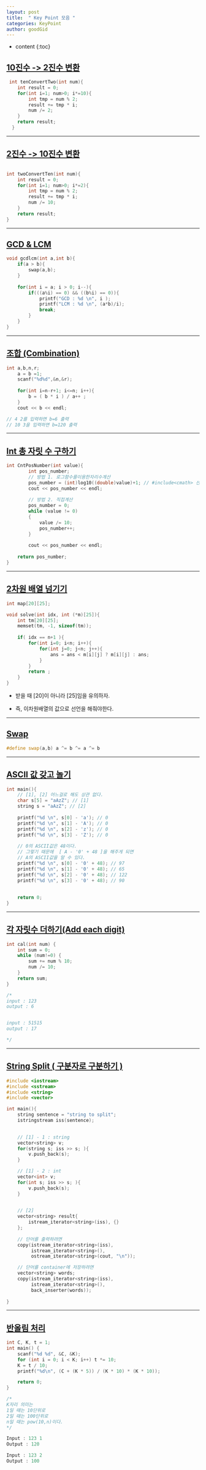```yaml
---
layout: post
title:  " Key Point 모음 "
categories: KeyPoint
author: goodGid
---
```

* content
{:toc}

## [10진수 -> 2진수 변환]({{site.url}}/Change-JinBub/#10진수---2진수-변환)

``` cpp
 int tenConvertTwo(int num){
    int result = 0;
    for(int i=1; num>0; i*=10){
        int tmp = num % 2;
        result += tmp * i;
        num /= 2;
    }
    return result;
  }

```






---

## [2진수 -> 10진수 변환]({{site.url}}/Change-JinBub/#2진수---10진수-변환)

``` cpp

int twoConvertTen(int num){
    int result = 0;
    for(int i=1; num>0; i*=2){
        int tmp = num % 2;
        result += tmp * i;
        num /= 10;
    }
    return result;
}
```


---

## [GCD & LCM]({{stie.url}}/Gcd-Lcm/#3-gcd--lcm-code)

``` cpp
void gcdlcm(int a,int b){
    if(a > b){
        swap(a,b);
    }
    
    for(int i = a; i > 0; i--){
        if(((a%i) == 0) && ((b%i) == 0)){
            printf("GCD : %d \n", i );
            printf("LCM : %d \n", (a*b)/i);
            break;
        }
    }
}
```



---

## [조합 (Combination)]({{site.url}}/Combination/)

``` cpp
int a,b,n,r;
    a = b =1;
    scanf("%d%d",&n,&r);
    
    for(int i=n-r+1; i<=n; i++){
        b = ( b * i ) / a++ ;
    }
    cout << b << endl;

// 4 2를 입력하면 b=6 출력 
// 10 3을 입력하면 b=120 출력 
```

---

## [Int 총 자릿 수 구하기]({{site.url}}/Count-Pos-Number/)


``` cpp
int CntPosNumber(int value){
        int pos_number;
        // 방법 1. 로그함수를이용한자리수계산
        pos_number = (int)log10((double)value)+1; // #include<cmath> 선언
        cout << pos_number << endl;
        
        // 방법 2. 직접계산
        pos_number = 0;
        while (value != 0)
        {
            value /= 10;
            pos_number++;
        }
        
        cout << pos_number << endl;
    
    return pos_number;
}
```

---

## [2차원 배열 넘기기]({{site.url}}/Pass-2-Array/)

``` cpp
int map[20][25];

void solve(int idx, int (*m)[25]){
    int tm[20][25];
    memset(tm, -1, sizeof(tm));
    
    if( idx == n+1 ){
        for(int i=0; i<n; i++){
            for(int j=0; j<n; j++){
                ans = ans < m[i][j] ? m[i][j] : ans;
            }
        }
        return ;
    }
}
```

* 받을 때 [20]이 아니라 [25]임을 유의하자.

* 즉, 이차원배열의 값으로 선언을 해줘야한다.


---

## [Swap]({{site.url}}//Swap/)

``` cpp
#define swap(a,b) a ^= b ^= a ^= b
```

---


## [ASCII 값 갖고 놀기]({{site.url}}/ASCII-To-Int/)

``` cpp
int main(){
    // [1], [2] 어느걸로 해도 상관 없다.
    char s[5] = "aAzZ"; // [1]
    string s = "aAzZ"; // [2]
    
    printf("%d \n", s[0] - 'a'); // 0
    printf("%d \n", s[1] - 'A'); // 0
    printf("%d \n", s[2] - 'z'); // 0
    printf("%d \n", s[3] - 'Z'); // 0
    
    // 0의 ASCII값은 48이다.
    // 그렇기 때문에  [ A - '0' + 48 ]을 해주게 되면
    // A의 ASCII값을 알 수 있다.
    printf("%d \n", s[0] - '0' + 48); // 97
    printf("%d \n", s[1] - '0' + 48); // 65
    printf("%d \n", s[2] - '0' + 48); // 122
    printf("%d \n", s[3] - '0' + 48); // 90
    
    
    return 0;
}
```



---


## [각 자릿수 더하기(Add each digit)]({{site.url}}/Add-Each-Digit/)

``` cpp
int cal(int num) {
    int sum = 0;
    while (num!=0) {
        sum += num % 10;
        num /= 10;
    }
    return sum;
}

/*
input : 123
output : 6


input : 51515
output : 17

*/
```


---


## [String Split ( 구분자로 구분하기 )]({{site.url}}/String-Split/#string-split--space-전용)

``` cpp
#include <iostream>
#include <sstream>
#include <string>
#include <vector>

int main(){
    string sentence = "string to split";
    istringstream iss(sentence);
    

    // [1] - 1 : string
    vector<string> v;
    for(string s; iss >> s; ){
        v.push_back(s);
    }

    // [1] - 2 : int
    vector<int> v;
    for(int s; iss >> s; ){
        v.push_back(s);
    }

    
    // [2]
    vector<string> result{
        istream_iterator<string>(iss), {}
    };
    
    // 단어를 출력하려면
    copy(istream_iterator<string>(iss),
         istream_iterator<string>(),
         ostream_iterator<string>(cout, "\n"));

    // 단어를 container에 저장하려면
    vector<string> words;
    copy(istream_iterator<string>(iss),
         istream_iterator<string>(),
         back_inserter(words));
    
}
```

---

## [반올림 처리]({{site.url}}/Rounds/)

``` cpp
int C, K, t = 1;
int main() {
	scanf("%d %d", &C, &K);
	for (int i = 0; i < K; i++) t *= 10;
	K = t / 10;
	printf("%d\n", (C + (K * 5)) / (K * 10) * (K * 10));

	return 0;
}

/*
K자리 의미는 
1일 때는 10단위로
2일 때는 100단위로
n일 때는 pow(10,n)이다.
*/

Input : 123 1 
Output : 120

Input : 123 2
Output : 100
```
